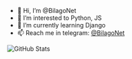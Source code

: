 - 👋 Hi, I’m @BilagoNet
- 👀 I’m interested to Python, JS
- 🌱 I’m currently learning Django
- 📫 Reach me in telegram: [@BilagoNet](t.me/bilagonet)

![GitHub Stats](https://github-readme-stats.vercel.app/api?username=BilagoNet&show_icons=true&count_private=true)


<!---
BilagoNet/BilagoNet is a ✨ special ✨ repository because its `README.md` (this file) appears on your GitHub profile.
You can click the Preview link to take a look at your changes.
--->
